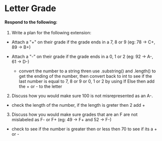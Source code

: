 # Letter Grade
#### Respond to the following:

1. Write a plan for the following extension:
  * Attach a "+" on their grade if the grade ends in a 7, 8 or 9 (eg: 78 -> C+, 89 -> B+)
  * Attach a "-" on their grade if the grade ends in a 0, 1 or 2 (eg: 92 -> A-, 61 -> D-)

    * convert the number to a string thren use .substring() and .length() to get the ending of the number, then convert back to int to see if the last number is equal to 7, 8 or 9 or 0, 1 or 2 by using If Else then add the + or - to the letter

2. Discuss how you would make sure 100 is not misrepresented as an A-.
  * check the length of the number, if the length is greter then 2 add + 


3. Discuss how you would make sure grades that are an F are not mislabeled as F- or F+ (eg: 49 -> F+ and 52 -> F-)
  * check to see if the number is greater then or less then 70 to see if its a + or - 
